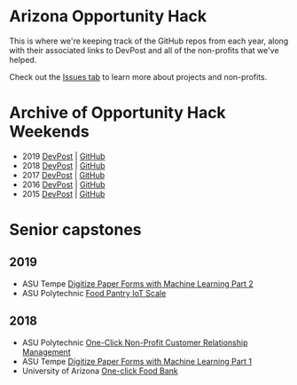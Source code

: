 # Arizona Opportunity Hack
This is where we're keeping track of the GitHub repos from each year, along with their associated links to DevPost and all of the non-profits that we've helped.

Check out the [Issues tab](https://github.com/opportunity-hack/Arizona/issues) to learn more about projects and non-profits.

# Archive of Opportunity Hack Weekends
- 2019 [DevPost](https://opportunity-hack-2019-arizona.devpost.com/) | [GitHub](https://github.com/2019-Arizona-Opportunity-Hack)
- 2018 [DevPost](https://opportunity-hack-2018-arizona.devpost.com//submissions) | [GitHub](https://github.com/2018-Arizona-Opportunity-Hack)
- 2017 [DevPost](https://opportunity-hack-2017-arizona.devpost.com//submissions) | [GitHub](https://github.com/2017-Arizona-Opportunity-Hack)
- 2016 [DevPost](https://opportunity-hack-arizona-2016.devpost.com/submissions) | [GitHub](https://github.com/Opportunity-Hack-2016-AZ)
- 2015 [DevPost](https://opportunity-hack-2015-arizona.devpost.com//submissions) | [GitHub](https://github.com/Opportunity-Hack-2015-Arizona)

# Senior capstones
## 2019
- ASU Tempe [Digitize Paper Forms with Machine Learning Part 2](https://docs.google.com/document/d/1nXNlYUaABAfAKbmi1ZnU79VgFa7B5NLPTkdw4dxIRVU/edit?usp=sharing)
- ASU Polytechnic [Food Pantry IoT Scale](https://docs.google.com/document/d/1TwyGg_hJp6OiigOHFUks9FWNREAxSpiRdNPM2UIgO0c/edit?usp=sharing)

## 2018
- ASU Polytechnic [One-Click Non-Profit Customer Relationship Management](https://docs.google.com/document/d/1S4z1meOL3EO7guzRneDBUKKN84CQqMQ4kjhVNV2Zh0s/edit?usp=sharing)
- ASU Tempe [Digitize Paper Forms with Machine Learning Part 1](https://docs.google.com/document/d/1xZSuvGs2s-AP4staL0lyeUUDJCBc_DggPglEpLoMZI8/edit?usp=sharing)
- University of Arizona [One-click Food Bank](https://docs.google.com/document/d/1pstXACOkPLMMZKMsCe891kOcsq6Q4HXZ66AkZc1WPdc/edit?usp=sharing)


